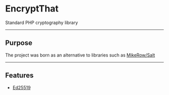 # EncryptThat

Standard PHP cryptography library 

---
## Purpose

The project was born as an alternative to libraries such as [MikeRow/Salt](https://github.com/MikeRow/Salt/)

---
## Features
 - [Ed25519]()
